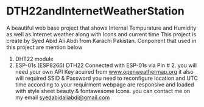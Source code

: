 # DTH22andInternetWeatherStation
A beautiful web base project that shows Internal Tempurature and Humidity as well as Internet weather along with Icons and current time
This project is create by Syed Abid Ali Abdi from Karachi Pakistan.
Conponent that used in this project are mention below
1) DHT22 module
2) ESP-01s (ESP8266)
DTH22 Connected with ESP-01s via Pin # 2.
you will need your own API Key acuired from www.openweathermap.org
it also will required SSID & Password
you need to reconfigure location and UTC time according to your requirment
webpage are responsive and loaded with style sheet beauty & fontawesome Icons.
you can contact me on my email syedabidaliabdi@gmail.com
